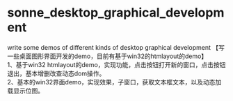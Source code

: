 # sonne_desktop_graphical_development
write some demos of different kinds of desktop graphical development 【写一些桌面图形界面开发的demo，目前有基于win32的htmlayout的demo】<br>1、基于win32 htmlayout的demo，实现功能，点击按钮打开新的窗口，点击按钮退出，基本增删改查动态dom操作。<br>
2、基本的win32界面demo，实现效果，子窗口，获取文本框文本，以及动态加载显示位图。<br>
